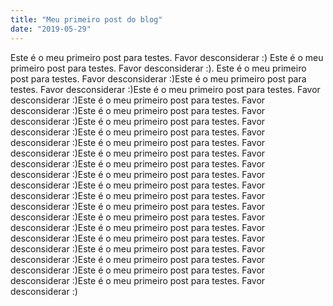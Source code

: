 ```yaml
---
title: "Meu primeiro post do blog"
date: "2019-05-29"
---
```


Este é o meu primeiro post para testes. Favor desconsiderar :)
Este é o meu primeiro post para testes. Favor desconsiderar :). Este é o meu primeiro post para testes. Favor desconsiderar :)Este é o meu primeiro post para testes. Favor desconsiderar :)Este é o meu primeiro post para testes. Favor desconsiderar :)Este é o meu primeiro post para testes. Favor desconsiderar :)Este é o meu primeiro post para testes. Favor desconsiderar :)Este é o meu primeiro post para testes. Favor desconsiderar :)Este é o meu primeiro post para testes. Favor desconsiderar :)Este é o meu primeiro post para testes. Favor desconsiderar :)Este é o meu primeiro post para testes. Favor desconsiderar :)Este é o meu primeiro post para testes. Favor desconsiderar :)Este é o meu primeiro post para testes. Favor desconsiderar :)Este é o meu primeiro post para testes. Favor desconsiderar :)Este é o meu primeiro post para testes. Favor desconsiderar :)Este é o meu primeiro post para testes. Favor desconsiderar :)Este é o meu primeiro post para testes. Favor desconsiderar :)Este é o meu primeiro post para testes. Favor desconsiderar :)Este é o meu primeiro post para testes. Favor desconsiderar :)Este é o meu primeiro post para testes. Favor desconsiderar :)Este é o meu primeiro post para testes. Favor desconsiderar :)Este é o meu primeiro post para testes. Favor desconsiderar :)Este é o meu primeiro post para testes. Favor desconsiderar :)
